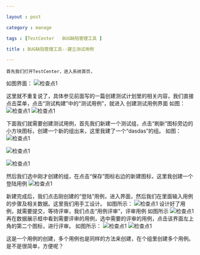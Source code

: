 ```yaml
---

layout : post

category : manage

tags : [TestCenter   BUG缺陷管理工具 ]

title : BUG缺陷管理工具--建立测试用例

---
```


    首先我们打开TestCenter，进入系统首页，
如图界面：
![](http://charisma.u.qiniudn.com/201401-09%E9%A6%96%E9%A1%B5.png "检查点1")

这里就不重复说了，具体参见前面写的一篇创建测试计划里的相关内容，我们直接点击菜单，点击“测试构建”中的“测试用例”，就进入
创建测试用例界面
如图：	
![](http://charisma.u.qiniudn.com/201401-009%E7%94%A8%E4%BE%8B%E7%95%8C%E9%9D%A2.png "检查点1")
![](http://charisma.u.qiniudn.com/201401-009%E7%94%A8%E4%BE%8B%E7%95%8C%E9%9D%A22.png "检查点1")

	
下面我们就需要创建测试用例，首先我们新建一个测试组，点击“刷新”图标旁边的小方块图标，创建一个新的组出来，这里我建了一个“dasdas”的组。
如图：
![](http://charisma.u.qiniudn.com/201401-009%E6%96%B0%E5%BB%BA%E7%BB%84.png "检查点1")

![](http://charisma.u.qiniudn.com/201401-009%E6%96%B0%E5%BB%BA%E7%94%A8%E4%BE%8B3.png "检查点1")

![](http://charisma.u.qiniudn.com/201401-009%E6%96%B0%E5%BB%BA%E7%94%A8%E4%BE%8B2.png "检查点1")

然后我们选中刚才创建的组，在点击“保存”图标右边的新建图标，这里我创建一个登陆用例
![](http://charisma.u.qiniudn.com/201401-009%E7%99%BB%E5%BD%95%E7%95%8C%E9%9D%A2.png "检查点1")


新建完成后，我们点击刚创建的“登陆”用例，进入界面，然后我们在里面输入用例的步骤及相关数据。这里我们用手工设计。
如图所示：
![](http://charisma.u.qiniudn.com/201401-009%E8%BE%93%E5%85%A5%E6%95%B0%E6%8D%AE.png "检查点1")
设计好了用例，就需要提交，等待评审，我们点击“用例评审”，评审用例
如图所示
![](http://charisma.u.qiniudn.com/201401-009%E8%AF%84%E5%AE%A1.png "检查点1")
再在数据展示框中看到需要评审的用例，选中需要的评审的用例，点击该界面左上角的第二个图标，进行评审。
如图所示：
![](http://charisma.u.qiniudn.com/201401-009%E8%AF%84%E5%AE%A12.png "检查点1")
![](http://charisma.u.qiniudn.com/201401-009%E8%AF%84%E5%AE%A13.png "检查点1")

这是一个用例的创建，多个用例也是同样的方法来创建，在个组里创建多个用例。是不是很简单，方便呢？